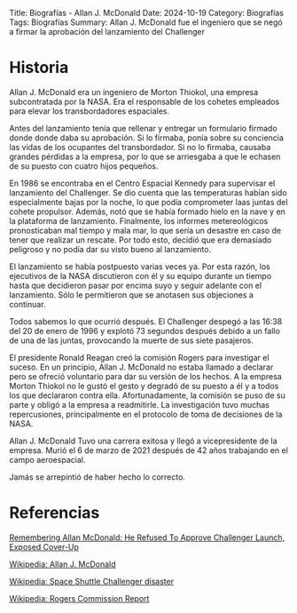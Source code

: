 Title: Biografías - Allan J. McDonald
Date: 2024-10-19
Category: Biografías
Tags: Biografías
Summary: Allan J. McDonald fue el ingeniero que se negó a firmar la aprobación del lanzamiento del Challenger


# Historia

Allan J. McDonald era un ingeniero de Morton Thiokol, una empresa subcontratada por la NASA.
Era el responsable de los cohetes empleados para elevar los transbordadores espaciales.

Antes del lanzamiento tenía que rellenar y entregar un formulario firmado donde donde daba su aprobación.
Si lo firmaba, ponía sobre su conciencia las vidas de los ocupantes del transbordador.
Si no lo firmaba, causaba grandes pérdidas a la empresa, por lo que se arriesgaba a que le echasen de su puesto con cuatro hijos pequeños.

En 1986 se encontraba en el Centro Espacial Kennedy para supervisar el lanzamiento del Challenger. 
Se dio cuenta que las temperaturas habían sido especialmente bajas por la noche, lo que podía comprometer laas juntas del cohete propulsor.
Además, notó que se había formado hielo en la nave y en la plataforma de lanzamiento.
Finalmente, los informes metereológicos pronosticaban mal tiempo y mala mar, lo que sería un desastre en caso de tener que realizar un rescate.
Por todo esto, decidió que era demasiado peligroso y no podía dar su visto bueno al lanzamiento.

El lanzamiento se había postpuesto varias veces ya. 
Por esta razón, los ejecutivos de la NASA discutieron con él y su equipo durante un tiempo hasta que decidieron pasar por encima suyo y seguir adelante con el lanzamiento.
Sólo le permitieron que se anotasen sus objeciones a continuar.

Todos sabemos lo que ocurrió después. 
El Challenger despegó a las 16:38 del 20 de enero de 1996 y explotó 73 segundos después debido a un fallo de una de las juntas, provocando la muerte de sus siete pasajeros.

El presidente Ronald Reagan creó la comisión Rogers para investigar el suceso.
En un principio, Allan J. McDonald no estaba llamado a declarar pero se ofreció voluntario para dar su versión de los hechos.
A la empresa Morton Thiokol no le gustó el gesto y degradó de su puesto a él y a todos los que declararon contra ella.
Afortunadamente, la comisión se puso de su parte y obligó a la empresa a readmitirle.
La investigación tuvo muchas repercusiones, principalmente en el protocolo de toma de decisiones de la NASA.

Allan J. McDonald Tuvo una carrera exitosa y llegó a vicepresidente de la empresa.
Murió el 6 de marzo de 2021 después de 42 años trabajando en el campo aeroespacial.

Jamás se arrepintió de haber hecho lo correcto.


# Referencias

[Remembering Allan McDonald: He Refused To Approve Challenger Launch, Exposed Cover-Up](https://www.npr.org/2021/03/07/974534021/remembering-allan-mcdonald-he-refused-to-approve-challenger-launch-exposed-cover)

[Wikipedia: Allan J. McDonald](https://en.wikipedia.org/wiki/Allan_J._McDonald)

[Wikipedia: Space Shuttle Challenger disaster](https://en.wikipedia.org/wiki/Space_Shuttle_Challenger_disaster)

[Wikipedia: Rogers Commission Report](https://en.wikipedia.org/wiki/Rogers_Commission_Report)
